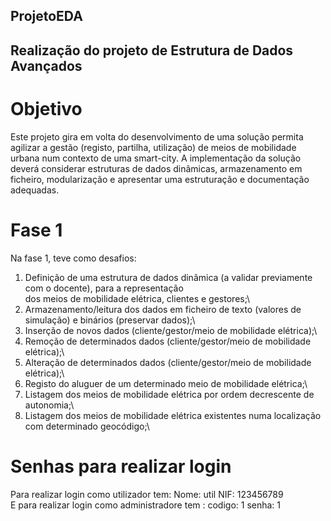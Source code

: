 ## ProjetoEDA
## Realização do projeto de Estrutura de Dados Avançados
# Objetivo
Este projeto gira em volta do desenvolvimento de uma solução permita agilizar a gestão (registo, partilha, utilização) de meios de mobilidade urbana num contexto de uma smart-city. A implementação da solução deverá considerar estruturas de dados dinâmicas, armazenamento em ficheiro, modularização e apresentar uma estruturação e documentação adequadas.

# Fase 1
Na fase 1, teve como desafios:
1. Definição de uma estrutura de dados dinâmica (a validar previamente com o docente), para a representação\
dos meios de mobilidade elétrica, clientes e gestores;\
2. Armazenamento/leitura dos dados em ficheiro de texto (valores de simulação) e binários (preservar dados);\
3. Inserção de novos dados (cliente/gestor/meio de mobilidade elétrica);\
4. Remoção de determinados dados (cliente/gestor/meio de mobilidade elétrica);\
5. Alteração de determinados dados (cliente/gestor/meio de mobilidade elétrica);\
6. Registo do aluguer de um determinado meio de mobilidade elétrica;\
7. Listagem dos meios de mobilidade elétrica por ordem decrescente de autonomia;\
8. Listagem dos meios de mobilidade elétrica existentes numa localização com determinado geocódigo;\

# Senhas para realizar login
Para realizar login como utilizador tem: Nome: util NIF: 123456789 \
E para realizar login como administradore tem : codigo: 1  senha: 1

